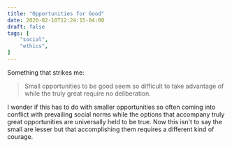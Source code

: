 ```yaml
---
title: "Opportunities for Good"
date: 2020-02-10T12:24:15-04:00
draft: false
tags: [
	"social",
	"ethics",
]
---
```

Something that strikes me:

> Small opportunities to be good seem so difficult to take advantage of while the truly great require no deliberation.

I wonder if this has to do with smaller opportunities so often coming into conflict with prevailing social norms while the options that accompany truly great opportunities are universally held to be true. Now this isn't to say the small are lesser but that accomplishing them requires a different kind of courage.
